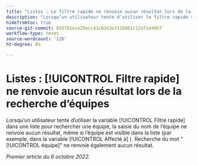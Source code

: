 ```yaml
---
title: "Listes : Le filtre rapide ne renvoie aucun résultat lors de la recherche d’équipes"
description: "Lorsqu’un utilisateur tente d’utiliser le filtre rapide sur une liste pour rechercher une équipe, la saisie du nom de l’équipe ne renvoie aucun résultat, même si l’équipe est visible dans la liste (comme dans le champ Affecté à ). La recherche du mot équipe ne renvoie également aucun résultat."
hidefromtoc: true
source-git-commit: 6937b5ece29ecc41c62e3e3116961c12e7ad49b7
workflow-type: tm+mt
source-wordcount: '126'
ht-degree: 0%

---
```



# Listes : [!UICONTROL Filtre rapide] ne renvoie aucun résultat lors de la recherche d’équipes

Lorsqu’un utilisateur tente d’utiliser la variable [!UICONTROL Filtre rapide] dans une liste pour rechercher une équipe, la saisie du nom de l’équipe ne renvoie aucun résultat, même si l’équipe est visible dans la liste (par exemple, dans la variable [!UICONTROL Affecté à] ). Recherche du mot &quot;[!UICONTROL équipe]&quot; ne renvoie également aucun résultat.

_Premier article du 6 octobre 2022._

